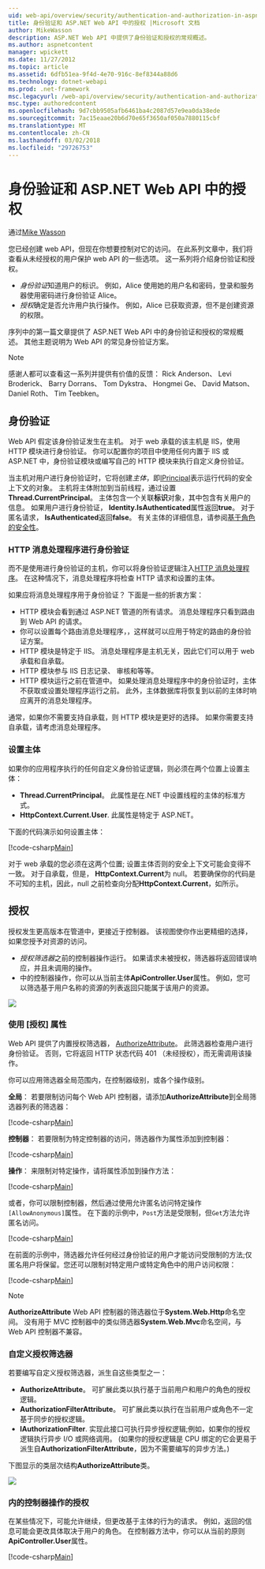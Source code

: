 ```yaml
---
uid: web-api/overview/security/authentication-and-authorization-in-aspnet-web-api
title: 身份验证和 ASP.NET Web API 中的授权 |Microsoft 文档
author: MikeWasson
description: ASP.NET Web API 中提供了身份验证和授权的常规概述。
ms.author: aspnetcontent
manager: wpickett
ms.date: 11/27/2012
ms.topic: article
ms.assetid: 6dfb51ea-9f4d-4e70-916c-8ef8344a88d6
ms.technology: dotnet-webapi
ms.prod: .net-framework
msc.legacyurl: /web-api/overview/security/authentication-and-authorization-in-aspnet-web-api
msc.type: authoredcontent
ms.openlocfilehash: 9d7cbb9505afb6461ba4c2087d57e9ea0da38ede
ms.sourcegitcommit: 7ac15eaae20b6d70e65f3650af050a7880115cbf
ms.translationtype: MT
ms.contentlocale: zh-CN
ms.lasthandoff: 03/02/2018
ms.locfileid: "29726753"
---
```

<a name="authentication-and-authorization-in-aspnet-web-api"></a>身份验证和 ASP.NET Web API 中的授权
====================
通过[Mike Wasson](https://github.com/MikeWasson)

您已经创建 web API，但现在你想要控制对它的访问。 在此系列文章中，我们将查看从未经授权的用户保护 web API 的一些选项。 这一系列将介绍身份验证和授权。

- *身份验证*知道用户的标识。 例如，Alice 使用她的用户名和密码，登录和服务器使用密码进行身份验证 Alice。
- *授权*确定是否允许用户执行操作。 例如，Alice 已获取资源，但不是创建资源的权限。

序列中的第一篇文章提供了 ASP.NET Web API 中的身份验证和授权的常规概述。 其他主题说明为 Web API 的常见身份验证方案。

> [!NOTE]
> 感谢人都可以查看这一系列并提供有价值的反馈： Rick Anderson、 Levi Broderick、 Barry Dorrans、 Tom Dykstra、 Hongmei Ge、 David Matson、 Daniel Roth、 Tim Teebken。


## <a name="authentication"></a>身份验证

Web API 假定该身份验证发生在主机。 对于 web 承载的该主机是 IIS，使用 HTTP 模块进行身份验证。 你可以配置你的项目中使用任何内置于 IIS 或 ASP.NET 中，身份验证模块或编写自己的 HTTP 模块来执行自定义身份验证。

当主机对用户进行身份验证时，它将创建*主体*，即[IPrincipal](https://msdn.microsoft.com/library/System.Security.Principal.IPrincipal.aspx)表示运行代码的安全上下文的对象。 主机将主体附加到当前线程，通过设置**Thread.CurrentPrincipal**。 主体包含一个关联**标识**对象，其中包含有关用户的信息。 如果用户进行身份验证， **Identity.IsAuthenticated**属性返回**true**。 对于匿名请求， **IsAuthenticated**返回**false**。 有关主体的详细信息，请参阅[基于角色的安全性](https://msdn.microsoft.com/library/shz8h065.aspx)。

### <a name="http-message-handlers-for-authentication"></a>HTTP 消息处理程序进行身份验证

而不是使用进行身份验证的主机，你可以将身份验证逻辑注入[HTTP 消息处理程序](../advanced/http-message-handlers.md)。 在这种情况下，消息处理程序将检查 HTTP 请求和设置的主体。

如果应将消息处理程序用于身份验证？ 下面是一些的折衷方案：

- HTTP 模块会看到通过 ASP.NET 管道的所有请求。 消息处理程序只看到路由到 Web API 的请求。
- 你可以设置每个路由消息处理程序，，这样就可以应用于特定的路由的身份验证方案。
- HTTP 模块是特定于 IIS。 消息处理程序是主机无关，因此它们可以用于 web 承载和自承载。
- HTTP 模块参与 IIS 日志记录、 审核和等等。
- HTTP 模块运行之前在管道中。 如果处理消息处理程序中的身份验证时，主体不获取或设置处理程序运行之前。 此外，主体数据库将恢复到以前的主体时响应离开的消息处理程序。

通常，如果你不需要支持自承载，则 HTTP 模块是更好的选择。 如果你需要支持自承载，请考虑消息处理程序。

### <a name="setting-the-principal"></a>设置主体

如果你的应用程序执行的任何自定义身份验证逻辑，则必须在两个位置上设置主体：

- **Thread.CurrentPrincipal**。 此属性是在.NET 中设置线程的主体的标准方式。
- **HttpContext.Current.User**. 此属性是特定于 ASP.NET。

下面的代码演示如何设置主体：

[!code-csharp[Main](authentication-and-authorization-in-aspnet-web-api/samples/sample1.cs)]

对于 web 承载的您必须在这两个位置; 设置主体否则的安全上下文可能会变得不一致。 对于自承载，但是， **HttpContext.Current**为 null。 若要确保你的代码是不可知的主机，因此，null 之前检查向分配**HttpContext.Current**，如所示。

## <a name="authorization"></a>授权

授权发生更高版本在管道中，更接近于控制器。 该视图使你作出更精细的选择，如果您授予对资源的访问。

- *授权筛选器*之前的控制器操作运行。 如果请求未被授权，筛选器将返回错误响应，并且未调用的操作。
- 中的控制器操作，你可以从当前主体**ApiController.User**属性。 例如，您可以筛选基于用户名称的资源的列表返回只能属于该用户的资源。

![](authentication-and-authorization-in-aspnet-web-api/_static/image1.png)

<a id="auth3"></a>
### <a name="using-the-authorize-attribute"></a>使用 [授权] 属性

Web API 提供了内置授权筛选器， [AuthorizeAttribute](https://msdn.microsoft.com/library/system.web.http.authorizeattribute.aspx)。 此筛选器检查用户进行身份验证。 否则，它将返回 HTTP 状态代码 401 （未经授权），而无需调用该操作。

你可以应用筛选器全局范围内，在控制器级别，或各个操作级别。

**全局**： 若要限制访问每个 Web API 控制器，请添加**AuthorizeAttribute**到全局筛选器列表的筛选器：

[!code-csharp[Main](authentication-and-authorization-in-aspnet-web-api/samples/sample2.cs)]

**控制器**： 若要限制为特定控制器的访问，筛选器作为属性添加到控制器：

[!code-csharp[Main](authentication-and-authorization-in-aspnet-web-api/samples/sample3.cs)]

**操作**： 来限制对特定操作，请将属性添加到操作方法：

[!code-csharp[Main](authentication-and-authorization-in-aspnet-web-api/samples/sample4.cs)]

或者，你可以限制控制器，然后通过使用允许匿名访问特定操作`[AllowAnonymous]`属性。 在下面的示例中，`Post`方法是受限制，但`Get`方法允许匿名访问。

[!code-csharp[Main](authentication-and-authorization-in-aspnet-web-api/samples/sample5.cs)]

在前面的示例中，筛选器允许任何经过身份验证的用户才能访问受限制的方法;仅匿名用户将保留。您还可以限制对特定用户或特定角色中的用户访问权限：

[!code-csharp[Main](authentication-and-authorization-in-aspnet-web-api/samples/sample6.cs)]

> [!NOTE]
> **AuthorizeAttribute** Web API 控制器的筛选器位于**System.Web.Http**命名空间。 没有用于 MVC 控制器中的类似筛选器**System.Web.Mvc**命名空间，与 Web API 控制器不兼容。


### <a name="custom-authorization-filters"></a>自定义授权筛选器

若要编写自定义授权筛选器，派生自这些类型之一：

- **AuthorizeAttribute**。 可扩展此类以执行基于当前用户和用户的角色的授权逻辑。
- **AuthorizationFilterAttribute**。 可扩展此类以执行在当前用户或角色不一定基于同步的授权逻辑。
- **IAuthorizationFilter**. 实现此接口可执行异步授权逻辑;例如，如果你的授权逻辑执行异步 I/O 或网络调用。 (如果你的授权逻辑是 CPU 绑定的它会更易于派生自**AuthorizationFilterAttribute**，因为不需要编写的异步方法。)

下图显示的类层次结构**AuthorizeAttribute**类。

![](authentication-and-authorization-in-aspnet-web-api/_static/image2.png)

### <a name="authorization-inside-a-controller-action"></a>内的控制器操作的授权

在某些情况下，可能允许继续，但更改基于主体的行为的请求。 例如，返回的信息可能会更改具体取决于用户的角色。 在控制器方法中，你可以从当前的原则**ApiController.User**属性。

[!code-csharp[Main](authentication-and-authorization-in-aspnet-web-api/samples/sample7.cs)]
